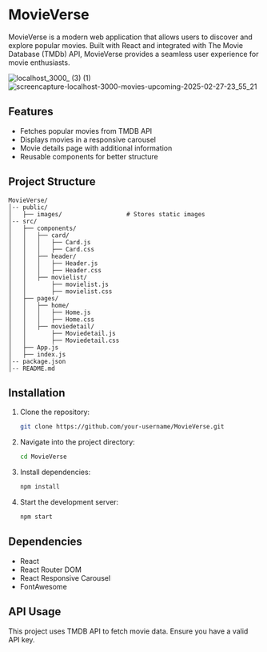 
# MovieVerse 
MovieVerse is a modern web application that allows users to discover and explore popular movies. Built with React and integrated with The Movie Database (TMDb) API, MovieVerse provides a seamless user experience for movie enthusiasts.

![localhost_3000_ (3) (1)](https://github.com/user-attachments/assets/49c3f72e-74eb-4e1e-bc46-6bb3a237478e)
![screencapture-localhost-3000-movies-upcoming-2025-02-27-23_55_21](https://github.com/user-attachments/assets/7c6ddaa3-d5a0-4f17-9360-7c2822062ddb)

## Features
- Fetches popular movies from TMDB API
- Displays movies in a responsive carousel
- Movie details page with additional information
- Reusable components for better structure
  

## Project Structure

```
MovieVerse/
│-- public/
│   ├── images/                  # Stores static images
│-- src/
│   ├── components/              
│   │   ├── card/
│   │   │   ├── Card.js
│   │   │   ├── Card.css
│   │   ├── header/
│   │   │   ├── Header.js
│   │   │   ├── Header.css
│   │   ├── movielist/
│   │       ├── movielist.js
│   │       ├── movielist.css
│   ├── pages/                   
│   │   ├── home/
│   │   │   ├── Home.js
│   │   │   ├── Home.css
│   │   ├── moviedetail/
│   │       ├── Moviedetail.js
│   │       ├── Moviedetail.css
│   ├── App.js                    
│   ├── index.js                  
│-- package.json                   
│-- README.md                     
```

## Installation

1. Clone the repository:
   ```sh
   git clone https://github.com/your-username/MovieVerse.git
   ```

2. Navigate into the project directory:
   ```sh
   cd MovieVerse
   ```

3. Install dependencies:
   ```sh
   npm install
   ```

4. Start the development server:
   ```sh
   npm start
   ```

## Dependencies
- React
- React Router DOM
- React Responsive Carousel
- FontAwesome

## API Usage
This project uses TMDB API to fetch movie data. Ensure you have a valid API key.


